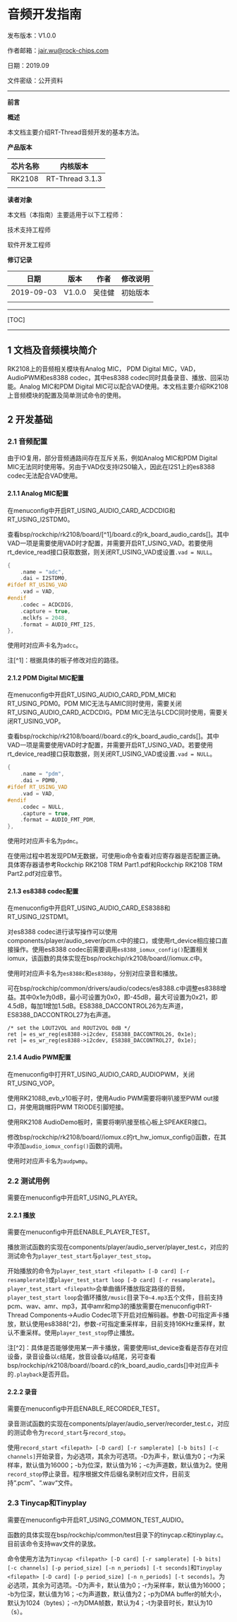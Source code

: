 # 音频开发指南

发布版本：V1.0.0

作者邮箱：jair.wu@rock-chips.com

日期：2019.09

文件密级：公开资料

---

**前言**

**概述**

本文档主要介绍RT-Thread音频开发的基本方法。

**产品版本**

| **芯片名称** | **内核版本**    |
| :----------- | --------------- |
| RK2108       | RT-Thread 3.1.3 |
|              |                 |

**读者对象**

本文档（本指南）主要适用于以下工程师：

技术支持工程师

软件开发工程师

**修订记录**

| **日期**   | **版本** | **作者** | **修改说明** |
| ---------- | -------- | -------- | ------------ |
| 2019-09-03 | V1.0.0   | 吴佳健   | 初始版本     |
|            |          |          |              |

---

[TOC]

---

## 1 文档及音频模块简介

RK2108上的音频相关模块有Analog MIC， PDM Digital MIC，VAD，AudioPWM和es8388 codec，其中es8388 codec同时具备录音、播放、回采功能。Analog MIC和PDM Digital MIC可以配合VAD使用。本文档主要介绍RK2108上音频模块的配置及简单测试命令的使用。

## 2 开发基础

### 2.1 音频配置

由于IO复用，部分音频通路间存在互斥关系，例如Analog MIC和PDM Digital MIC无法同时使用等。另由于VAD仅支持I2S0输入，因此在I2S1上的es8388 codec无法配合VAD使用。

#### 2.1.1 Analog MIC配置

在menuconfig中开启RT_USING_AUDIO_CARD_ACDCDIG和RT_USING_I2STDM0。

查看bsp/rockchip/rk2108/board/<board>[^1]/board.c的rk_board_audio_cards[]。其中VAD一项是需要使用VAD时才配置，并需要开启RT_USING_VAD。若要使用rt_device_read接口获取数据，则关闭RT_USING_VAD或设置`.vad = NULL`。

```c
{
    .name = "adc",
    .dai = I2STDM0,
#ifdef RT_USING_VAD
    .vad = VAD,
#endif
    .codec = ACDCDIG,
    .capture = true,
    .mclkfs = 2048,
    .format = AUDIO_FMT_I2S,
},
```

使用时对应声卡名为`adcc`。

注[^1]：<board>根据具体的板子修改对应的路径。

#### 2.1.2 PDM Digital MIC配置

在menuconfig中开启RT_USING_AUDIO_CARD_PDM_MIC和RT_USING_PDM0。PDM MIC无法与AMIC同时使用，需要关闭RT_USING_AUDIO_CARD_ACDCDIG。PDM MIC无法与LCDC同时使用，需要关闭RT_USING_VOP。

查看bsp/rockchip/rk2108/board/<board>/board.c的rk_board_audio_cards[]。其中VAD一项是需要使用VAD时才配置，并需要开启RT_USING_VAD。若要使用rt_device_read接口获取数据，则关闭RT_USING_VAD或设置`.vad = NULL`。

```c
{
    .name = "pdm",
    .dai = PDM0,
#ifdef RT_USING_VAD
    .vad = VAD,
#endif
    .codec = NULL,
    .capture = true,
    .format = AUDIO_FMT_PDM,
},
```

使用时对应声卡名为`pdmc`。

在使用过程中若发现PDM无数据，可使用io命令查看对应寄存器是否配置正确。具体寄存器请参考Rockchip RK2108 TRM Part1.pdf和Rockchip RK2108 TRM Part2.pdf对应章节。

#### 2.1.3 es8388 codec配置

在menuconfig中开启RT_USING_AUDIO_CARD_ES8388和RT_USING_I2STDM1。

对es8388 codec进行读写操作可以使用components/player/audio_sever/pcm.c中的接口，或使用rt_device相应接口直接操作。使用es8388 codec前需要调用`es8388_iomux_config()`配置相关iomux，该函数的具体实现在bsp/rockchip/rk2108/board/<board>/iomux.c中。

使用时对应声卡名为`es8388c`和`es8388p`，分别对应录音和播放。

可在bsp/rockchip/common/drivers/audio/codecs/es8388.c中调整es8388增益。其中0x1e为0dB，最小可设置为0x0，即-45dB，最大可设置为0x21，即4.5dB，每加1增加1.5dB。ES8388_DACCONTROL26为左声道，ES8388_DACCONTROL27为右声道。

```
/* set the LOUT2VOL and ROUT2VOL 0dB */
ret |= es_wr_reg(es8388->i2cdev, ES8388_DACCONTROL26, 0x1e);
ret |= es_wr_reg(es8388->i2cdev, ES8388_DACCONTROL27, 0x1e);
```

#### 2.1.4 Audio PWM配置

在menuconfig中打开RT_USING_AUDIO_CARD_AUDIOPWM，关闭RT_USING_VOP。

使用RK2108B_evb_v10板子时，使用Audio PWM需要将喇叭接至PWM out接口，并使用跳帽将PWM TRIODE引脚短接。

使用RK2108 AudioDemo板时，需要将喇叭接至核心板上SPEAKER接口。

修改bsp/rockchip/rk2108/board/<board>/iomux.c的rt_hw_iomux_config()函数，在其中添加`audio_iomux_config()`函数的调用。

使用时对应声卡名为`audpwmp`。

### 2.2 测试用例

需要在menuconfig中开启RT_USING_PLAYER。

#### 2.2.1 播放

需要在menuconfig中开启ENABLE_PLAYER_TEST。

播放测试函数的实现在components/player/audio_server/player_test.c，对应的测试命令为`player_test_start`与`player_test_stop`。

开始播放的命令为`player_test_start <filepath> [-D card] [-r resamplerate]`或`player_test_start loop [-D card] [-r resamplerate]`。`player_test_start <filepath>`会单曲循环播放指定路径的音频，`player_test_start loop`会循环播放`/music`目录下`0~4.mp3`五个文件，目前支持pcm、wav、amr、mp3，其中amr和mp3的播放需要在menuconfig中RT-Thread Components->Audio Codec项下开启对应解码器。参数-D可指定声卡播放，默认使用es8388[^2]，参数-r可指定重采样率，目前支持16KHz重采样，默认不重采样。使用`player_test_stop`停止播放。

注[^2]：具体是否能够使用某一声卡播放，需要使用list_device查看是否存在对应设备，录音设备以`c`结尾，放音设备以`p`结尾，另可查看bsp/rockchip/rk2108/board/<board>/board.c的rk_board_audio_cards[]中对应声卡的`.playback`是否开启。

#### 2.2.2 录音

需要在menuconfig中开启ENABLE_RECORDER_TEST。

录音测试函数的实现在components/player/audio_server/recorder_test.c，对应的测试命令为`record_start`与`record_stop`。

使用`record_start <filepath> [-D card] [-r samplerate] [-b bits] [-c channels]`开始录音，<filepath>为必选项，其余为可选项。-D为声卡，默认值为0；-r为采样率，默认值为16000；-b为位深，默认值为16；-c为声道数，默认值为2。使用`record_stop`停止录音。程序根据文件后缀名录制对应文件，目前支持“.pcm”、“.wav“文件。

### 2.3 Tinycap和Tinyplay

需要在menuconfig中开启RT_USING_COMMON_TEST_AUDIO。

函数的具体实现在bsp/rockchip/common/test目录下的tinycap.c和tinyplay.c。目前该命令支持wav文件的录放。

命令使用方法为`Tinycap <filepath> [-D card] [-r samplerate] [-b bits] [-c channels] [-p period_size] [-n n_periods] [-t seconds]`和`Tinyplay <filepath> [-D card] [-p period_size] [-n n_periods] [-t seconds]`。<filepath>为必选项，其余为可选项。-D为声卡，默认值为0；-r为采样率，默认值为16000；  -b为位深，默认值为16；-c为声道数，默认值为2；-p为DMA buffer的帧大小，默认为1024（bytes）；-n为DMA帧数，默认为4；-t为录音时长，默认为10（s）。


